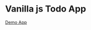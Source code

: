 # Vanilla js Todo App

[Demo App](https://lisviks.github.io/vanilla-js-todo-app/ "Vanilla JS Todo App")
